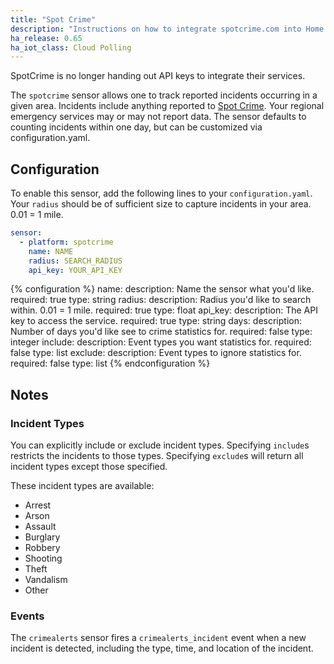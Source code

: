 ```yaml
---
title: "Spot Crime"
description: "Instructions on how to integrate spotcrime.com into Home Assistant."
ha_release: 0.65
ha_iot_class: Cloud Polling
---
```


<div class='note warning'>
SpotCrime is no longer handing out API keys to integrate their services.
</div>

The `spotcrime` sensor allows one to track reported incidents occurring in a given area. Incidents include anything reported to [Spot Crime](http://spotcrime.com). Your regional emergency services may or may not report data. The sensor defaults to counting incidents within one day, but can be customized via configuration.yaml.

## Configuration

To enable this sensor, add the following lines to your `configuration.yaml`. Your `radius` should be of sufficient size to capture incidents in your area. 0.01 = 1 mile.

```yaml
sensor:
  - platform: spotcrime
    name: NAME
    radius: SEARCH_RADIUS
    api_key: YOUR_API_KEY
```

{% configuration %}
name:
  description: Name the sensor what you'd like.
  required: true
  type: string
radius:
  description: Radius you'd like to search within. 0.01 = 1 mile.
  required: true
  type: float
api_key:
  description: The API key to access the service.
  required: true
  type: string
days:
  description: Number of days you'd like see to crime statistics for.
  required: false
  type: integer
include:
  description: Event types you want statistics for.
  required: false
  type: list
exclude:
  description: Event types to ignore statistics for.
  required: false
  type: list
{% endconfiguration %}

## Notes

### Incident Types

You can explicitly include or exclude incident types. Specifying `include`s restricts the incidents to those types. Specifying `exclude`s will return all incident types except those specified.

These incident types are available:

- Arrest
- Arson
- Assault
- Burglary
- Robbery
- Shooting
- Theft
- Vandalism
- Other

### Events

The `crimealerts` sensor fires a `crimealerts_incident` event when a new incident is detected, including the type, time, and location of the incident.
